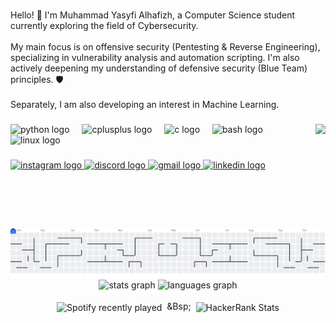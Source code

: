 <br clear="both">

<p align="left">Hello! 👋 I'm Muhammad Yasyfi Alhafizh, a Computer Science student currently exploring the field of Cybersecurity.<br><br>My main focus is on offensive security (Pentesting & Reverse Engineering), specializing in vulnerability analysis and automation scripting. I'm also actively deepening my understanding of defensive security (Blue Team) principles. 🛡️<br><br>Separately, I am also developing an interest in Machine Learning.</p>

###

<img align="right" height="150" src="https://media1.tenor.com/m/pWN680lA4LoAAAAd/sigma.gif"  />

###

<div align="left">
  <img src="https://cdn.jsdelivr.net/gh/devicons/devicon/icons/python/python-original.svg" height="30" alt="python logo"  />
  <img width="12" />
  <img src="https://cdn.jsdelivr.net/gh/devicons/devicon/icons/cplusplus/cplusplus-original.svg" height="30" alt="cplusplus logo"  />
  <img width="12" />
  <img src="https://cdn.jsdelivr.net/gh/devicons/devicon/icons/c/c-original.svg" height="30" alt="c logo"  />
  <img width="12" />
  <img src="https://cdn.jsdelivr.net/gh/devicons/devicon/icons/bash/bash-original.svg" height="30" alt="bash logo"  />
  <img width="12" />
  <img src="https://cdn.jsdelivr.net/gh/devicons/devicon/icons/linux/linux-original.svg" height="30" alt="linux logo"  />
</div>

###

<div align="left">
  <a href="https://www.instagram.com/yachiel_/" target="_blank">
    <img src="https://img.shields.io/static/v1?message=Instagram&logo=instagram&label=&color=E4405F&logoColor=white&labelColor=&style=for-the-badge" height="35" alt="instagram logo"  />
  </a>
  <a href="https://discord.com/users/711077989286150206" target="_blank">
    <img src="https://img.shields.io/static/v1?message=Discord&logo=discord&label=&color=7289DA&logoColor=white&labelColor=&style=for-the-badge" height="35" alt="discord logo"  />
  </a>
  <a href="mailto:yasyfi7@gmail.com" target="_blank">
    <img src="https://img.shields.io/static/v1?message=Gmail&logo=gmail&label=&color=D14836&logoColor=white&labelColor=&style=for-the-badge" height="35" alt="gmail logo"  />
  </a>
  <a href="https://www.linkedin.com/in/muhammadyasyfialhafizh/" target="_blank">
    <img src="https://img.shields.io/static/v1?message=LinkedIn&logo=linkedin&label=&color=0077B5&logoColor=white&labelColor=&style=for-the-badge" height="35" alt="linkedin logo"  />
  </a>
</div>

###

<br clear="both">

<br/> 

<picture>
  <source media="(prefers-color-scheme: dark)" srcset="https://raw.githubusercontent.com/noireveil/noireveil/output/pacman-contribution-graph-dark.svg">
  <source media="(prefers-color-scheme: light)" srcset="https://raw.githubusercontent.com/noireveil/noireveil/output/pacman-contribution-graph.svg">
  <img alt="pacman contribution graph" src="https://raw.githubusercontent.com/noireveil/noireveil/output/pacman-contribution-graph.svg">
</picture>

<br/> 

<div align="center">
  <img src="https://github-readme-stats.vercel.app/api?username=noireveil&hide_title=false&hide_rank=false&show_icons=true&include_all_commits=true&count_private=true&disable_animations=false&theme=aura&locale=en&hide_border=false" height="150" alt="stats graph"  />
  <img src="https://github-readme-stats.vercel.app/api/top-langs?username=noireveil&locale=en&hide_title=false&layout=compact&card_width=320&langs_count=5&theme=aura&hide_border=false" height="150" alt="languages graph"  />
</div>

<br/> 

<div align="center">
  <img src="https://spotify-recently-played-readme.vercel.app/api?user=312pv3xxobhzskeb4trnq34ufuli&count=5&unique=true" alt="Spotify recently played" valign="middle" />
  &nbsp;&Bsp;&nbsp;
  <img src="https://github-readme-hackerrank.vercel.app/api?username=yasyfi7&theme=dark_plus" alt="HackerRank Stats" valign="middle" />
</div>

###
